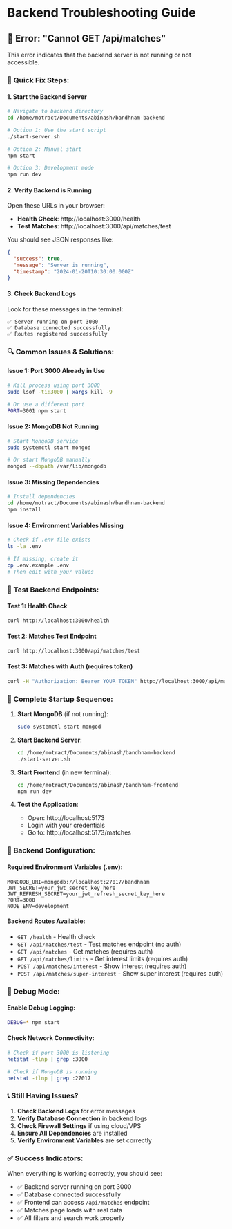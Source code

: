 # Backend Troubleshooting Guide

## 🚨 Error: "Cannot GET /api/matches"

This error indicates that the backend server is not running or not accessible.

### 🔧 Quick Fix Steps:

#### 1. Start the Backend Server
```bash
# Navigate to backend directory
cd /home/motract/Documents/abinash/bandhnam-backend

# Option 1: Use the start script
./start-server.sh

# Option 2: Manual start
npm start

# Option 3: Development mode
npm run dev
```

#### 2. Verify Backend is Running
Open these URLs in your browser:
- **Health Check**: http://localhost:3000/health
- **Test Matches**: http://localhost:3000/api/matches/test

You should see JSON responses like:
```json
{
  "success": true,
  "message": "Server is running",
  "timestamp": "2024-01-20T10:30:00.000Z"
}
```

#### 3. Check Backend Logs
Look for these messages in the terminal:
```
✅ Server running on port 3000
✅ Database connected successfully
✅ Routes registered successfully
```

### 🔍 Common Issues & Solutions:

#### Issue 1: Port 3000 Already in Use
```bash
# Kill process using port 3000
sudo lsof -ti:3000 | xargs kill -9

# Or use a different port
PORT=3001 npm start
```

#### Issue 2: MongoDB Not Running
```bash
# Start MongoDB service
sudo systemctl start mongod

# Or start MongoDB manually
mongod --dbpath /var/lib/mongodb
```

#### Issue 3: Missing Dependencies
```bash
# Install dependencies
cd /home/motract/Documents/abinash/bandhnam-backend
npm install
```

#### Issue 4: Environment Variables Missing
```bash
# Check if .env file exists
ls -la .env

# If missing, create it
cp .env.example .env
# Then edit with your values
```

### 🧪 Test Backend Endpoints:

#### Test 1: Health Check
```bash
curl http://localhost:3000/health
```

#### Test 2: Matches Test Endpoint
```bash
curl http://localhost:3000/api/matches/test
```

#### Test 3: Matches with Auth (requires token)
```bash
curl -H "Authorization: Bearer YOUR_TOKEN" http://localhost:3000/api/matches
```

### 🚀 Complete Startup Sequence:

1. **Start MongoDB** (if not running):
   ```bash
   sudo systemctl start mongod
   ```

2. **Start Backend Server**:
   ```bash
   cd /home/motract/Documents/abinash/bandhnam-backend
   ./start-server.sh
   ```

3. **Start Frontend** (in new terminal):
   ```bash
   cd /home/motract/Documents/abinash/bandhnam-frontend
   npm run dev
   ```

4. **Test the Application**:
   - Open: http://localhost:5173
   - Login with your credentials
   - Go to: http://localhost:5173/matches

### 🔧 Backend Configuration:

#### Required Environment Variables (.env):
```env
MONGODB_URI=mongodb://localhost:27017/bandhnam
JWT_SECRET=your_jwt_secret_key_here
JWT_REFRESH_SECRET=your_jwt_refresh_secret_key_here
PORT=3000
NODE_ENV=development
```

#### Backend Routes Available:
- `GET /health` - Health check
- `GET /api/matches/test` - Test matches endpoint (no auth)
- `GET /api/matches` - Get matches (requires auth)
- `GET /api/matches/limits` - Get interest limits (requires auth)
- `POST /api/matches/interest` - Show interest (requires auth)
- `POST /api/matches/super-interest` - Show super interest (requires auth)

### 🐛 Debug Mode:

#### Enable Debug Logging:
```bash
DEBUG=* npm start
```

#### Check Network Connectivity:
```bash
# Check if port 3000 is listening
netstat -tlnp | grep :3000

# Check if MongoDB is running
netstat -tlnp | grep :27017
```

### 📞 Still Having Issues?

1. **Check Backend Logs** for error messages
2. **Verify Database Connection** in backend logs
3. **Check Firewall Settings** if using cloud/VPS
4. **Ensure All Dependencies** are installed
5. **Verify Environment Variables** are set correctly

### ✅ Success Indicators:

When everything is working correctly, you should see:
- ✅ Backend server running on port 3000
- ✅ Database connected successfully
- ✅ Frontend can access `/api/matches` endpoint
- ✅ Matches page loads with real data
- ✅ All filters and search work properly
